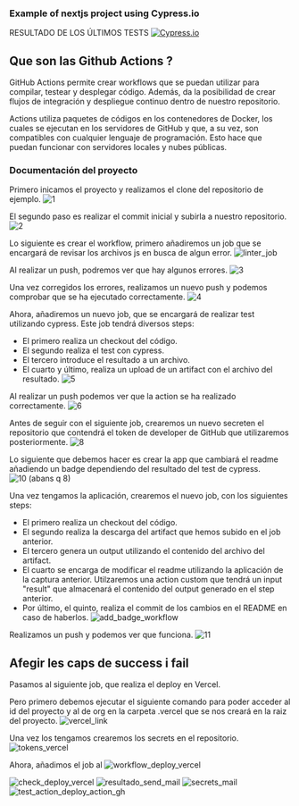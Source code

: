 ### Example of nextjs project using Cypress.io

<!---Start place for the badge -->
RESULTADO DE LOS ÚLTIMOS TESTS [![Cypress.io](https://img.shields.io/badge/tested%20with-Cypress-04C38E.svg)](https://www.cypress.io/)
<!---End place for the badge -->

## Que son las Github Actions ?

GitHub Actions permite crear workflows que se puedan utilizar para compilar, testear y desplegar código. Además, da la posibilidad de crear flujos de integración y despliegue continuo dentro de nuestro repositorio.

Actions utiliza paquetes de códigos en los contenedores de Docker, los cuales se ejecutan en los servidores de GitHub y que, a su vez, son compatibles con cualquier lenguaje de programación. Esto hace que puedan funcionar con servidores locales y nubes públicas.

### Documentación del proyecto

Primero inicamos el proyecto y realizamos el clone del repositorio de ejemplo.
![1](https://user-images.githubusercontent.com/79716922/146690083-ccb13a61-ff16-4047-87a9-d855e7f5f9c6.png)

El segundo paso es realizar el commit inicial y subirla a nuestro repositorio.
![2](https://user-images.githubusercontent.com/79716922/146690085-093cc70b-30e2-4217-b4f1-6bfeca308746.png)

Lo siguiente es crear el workflow, primero añadiremos un job que se encargará de revisar los archivos js en busca de algun error.
![linter_job](https://user-images.githubusercontent.com/79716922/146690608-055150c7-cca4-4949-a598-da81b36b0cc5.png)

Al realizar un push, podremos ver que hay algunos errores.
![3](https://user-images.githubusercontent.com/79716922/146690086-c9664f29-476d-4246-8432-c25d0f784a04.png)

Una vez corregidos los errores, realizamos un nuevo push y podemos comprobar que se ha ejecutado correctamente.
![4](https://user-images.githubusercontent.com/79716922/146690087-6d0fdfd8-81a0-4755-827c-dd23c3223004.png)

Ahora, añadiremos un nuevo job, que se encargará de realizar test utilizando cypress. Este job tendrá diversos steps:
  * El primero realiza un checkout del código.
  * El segundo realiza el test con cypress.
  * El tercero introduce el resultado a un archivo.
  * El cuarto y último, realiza un upload de un artifact con el archivo del resultado.
![5](https://user-images.githubusercontent.com/79716922/146690089-76a388d1-f3b5-46a0-82f3-c224d7729a20.png)

Al realizar un push podemos ver que la action se ha realizado correctamente.
![6](https://user-images.githubusercontent.com/79716922/146690091-aa1f59fa-2614-4972-91fb-5d814df68c0a.png)

Antes de seguir con el siguiente job, crearemos un nuevo secreten el repositorio que contendrá el token de developer de GitHub que utilizaremos posteriormente.
![8](https://user-images.githubusercontent.com/79716922/146690094-ed9bb6f8-bb0e-4025-ab5a-d66992c0f8e6.png)

Lo siguiente que debemos hacer es crear la app que cambiará el readme añadiendo un badge dependiendo del resultado del test de cypress.
![10 (abans q 8)](https://user-images.githubusercontent.com/79716922/146690096-828d650f-1b86-42ee-a23a-4aa1d8f7008f.png)

Una vez tengamos la aplicación, crearemos el nuevo job, con los siguientes steps:
 * El primero realiza un checkout del código.
 * El segundo realiza la descarga del artifact que hemos subido en el job anterior.
 * El tercero genera un output utilizando el contenido del archivo del artifact.
 * El cuarto se encarga de modificar el readme utilizando la aplicación de la captura anterior. Utilzaremos una action custom que tendrá un input "result" que almacenará el contenido del output generado en el step anterior.
 * Por último, el quinto, realiza el commit de los cambios en el README en caso de haberlos.
![add_badge_workflow](https://user-images.githubusercontent.com/79716922/146691354-acd7fe97-574a-4015-80a8-be0f0116aea1.png)

Realizamos un push y podemos ver que funciona.
![11](https://user-images.githubusercontent.com/79716922/146690097-4dc7dabf-e68e-4a10-a4fd-15de2bb2eb1c.png)

## Afegir les caps de success i fail

Pasamos al siguiente job, que realiza el deploy en Vercel.

Pero primero debemos ejecutar el siguiente comando para poder acceder al id del proyecto y al de org en la carpeta .vercel que se nos creará en la raiz del proyecto. 
![vercel_link](https://user-images.githubusercontent.com/79716922/146690107-804960c4-08ab-402d-84ab-c86cc46049d6.png)

Una vez los tengamos crearemos los secrets en el repositorio.
![tokens_vercel](https://user-images.githubusercontent.com/79716922/146690106-b0b36706-245b-4966-baaf-d4e38e1fa39b.png)

Ahora, añadimos el job al 
![workflow_deploy_vercel](https://user-images.githubusercontent.com/79716922/146691587-dcd093a8-9cb9-4858-8d49-5bbbd5b7d01d.png)

![check_deploy_vercel](https://user-images.githubusercontent.com/79716922/146690099-53249a42-4b75-4349-8a21-7752334654ce.png)
![resultado_send_mail](https://user-images.githubusercontent.com/79716922/146690101-fdd3db9d-612c-4a32-b47e-39538de2d80d.png)
![secrets_mail](https://user-images.githubusercontent.com/79716922/146690103-193477f2-292d-4f84-8e72-e84d617db159.png)
![test_action_deploy_action_gh](https://user-images.githubusercontent.com/79716922/146690105-d0962a43-43fd-42f1-895f-b64502c44f47.png)
